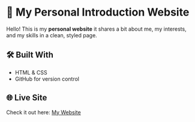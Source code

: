 # 👋 My Personal Introduction Website

Hello! This is my **personal website** it shares a bit about me, my interests, and my skills in a clean, styled page.  

## 🛠 Built With
- HTML & CSS
- GitHub for version control  

## 🌐 Live Site
Check it out here: [My Website](https://<CodingWithAndres>.github.io)
